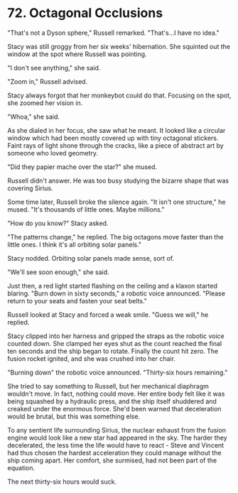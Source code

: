 # 72. Octagonal Occlusions

"That's not a Dyson sphere," Russell remarked. "That's...I have no idea."

Stacy was still groggy from her six weeks' hibernation. She squinted out the window at the spot where Russell was pointing.

"I don't see anything," she said.

"Zoom in," Russell advised.

Stacy always forgot that her monkeybot could do that. Focusing on the spot, she zoomed her vision in.

"Whoa," she said.

As she dialed in her focus, she saw what he meant. It looked like a circular window which had been mostly covered up with tiny octagonal stickers. Faint rays of light shone through the cracks, like a piece of abstract art by someone who loved geometry.

"Did they papier mache over the star?" she mused.

Russell didn't answer. He was too busy studying the bizarre shape that was covering Sirius.

Some time later, Russell broke the silence again. "It isn't one structure," he mused. "It's thousands of little ones. Maybe millions."

"How do you know?" Stacy asked.

"The patterns change," he replied. The big octagons move faster than the little ones. I think it's all orbiting solar panels."

Stacy nodded. Orbiting solar panels made sense, sort of.

"We'll see soon enough," she said.

Just then, a red light started flashing on the ceiling and a klaxon started blaring. "Burn down in sixty seconds," a robotic voice announced. "Please return to your seats and fasten your seat belts."

Russell looked at Stacy and forced a weak smile. "Guess we will," he replied.

Stacy clipped into her harness and gripped the straps as the robotic voice counted down. She clamped her eyes shut as the count reached the final ten seconds and the ship began to rotate. Finally the count hit zero. The fusion rocket ignited, and she was crushed into her chair.

"Burning down" the robotic voice announced. "Thirty-six hours remaining."

She tried to say something to Russell, but her mechanical diaphragm wouldn't move. In fact, nothing could move. Her entire body felt like it was being squashed by a hydraulic press, and the ship itself shuddered and creaked under the enormous force. She'd been warned that deceleration would be brutal, but this was something else.

To any sentient life surrounding Sirius, the nuclear exhaust from the fusion engine would look like a new star had appeared in the sky. The harder they decelerated, the less time the life would have to react - Steve and Vincent had thus chosen the hardest acceleration they could manage without the ship coming apart. Her comfort, she surmised, had not been part of the equation.

The next thirty-six hours would suck.
